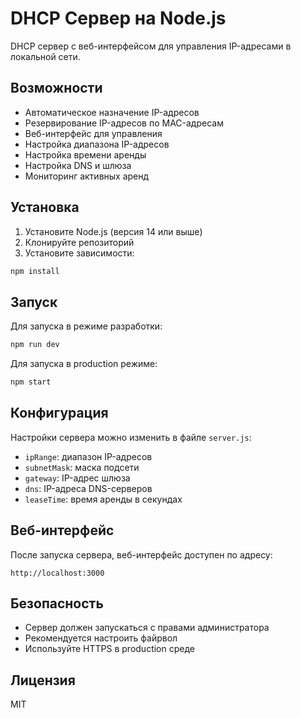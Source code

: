 # DHCP Сервер на Node.js

DHCP сервер с веб-интерфейсом для управления IP-адресами в локальной сети.

## Возможности

- Автоматическое назначение IP-адресов
- Резервирование IP-адресов по MAC-адресам
- Веб-интерфейс для управления
- Настройка диапазона IP-адресов
- Настройка времени аренды
- Настройка DNS и шлюза
- Мониторинг активных аренд

## Установка

1. Установите Node.js (версия 14 или выше)
2. Клонируйте репозиторий
3. Установите зависимости:
```bash
npm install
```

## Запуск

Для запуска в режиме разработки:
```bash
npm run dev
```

Для запуска в production режиме:
```bash
npm start
```

## Конфигурация

Настройки сервера можно изменить в файле `server.js`:

- `ipRange`: диапазон IP-адресов
- `subnetMask`: маска подсети
- `gateway`: IP-адрес шлюза
- `dns`: IP-адреса DNS-серверов
- `leaseTime`: время аренды в секундах

## Веб-интерфейс

После запуска сервера, веб-интерфейс доступен по адресу:
```
http://localhost:3000
```

## Безопасность

- Сервер должен запускаться с правами администратора
- Рекомендуется настроить файрвол
- Используйте HTTPS в production среде

## Лицензия

MIT
